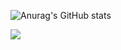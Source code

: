 


![Anurag's GitHub stats](https://github-readme-stats.vercel.app/api?username=Quantumsle&show_icons=true&theme=radical)



![](https://img.shields.io/badge/Hack-The-Planet-informational?style=flat&logo=<LOGO_NAME>&logoColor=white&color=2bbc8a)
